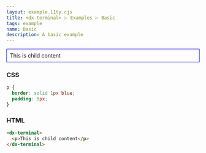 ```yaml
---
layout: example.11ty.cjs
title: <dx-terminal> ⌲ Examples ⌲ Basic
tags: example
name: Basic
description: A basic example
---
```


<style>
  dx-terminal p {
    border: solid 1px blue;
    padding: 8px;
  }
</style>
<dx-terminal>
  <p>This is child content</p>
</dx-terminal>

<h3>CSS</h3>

```css
p {
  border: solid 1px blue;
  padding: 8px;
}
```

<h3>HTML</h3>

```html
<dx-terminal>
  <p>This is child content</p>
</dx-terminal>
```
